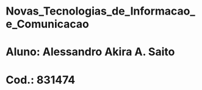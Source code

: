 # Novas_Tecnologias_de_Informacao_e_Comunicacao
#
# Aluno: Alessandro Akira A. Saito
# Cod.: 831474
